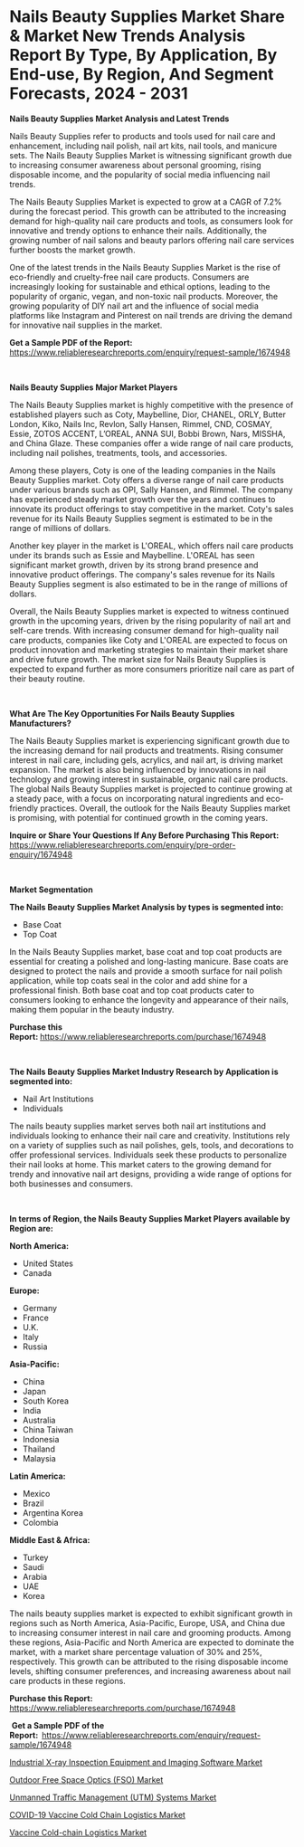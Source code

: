 <p><h1>Nails Beauty Supplies Market Share & Market New Trends Analysis Report By Type, By Application, By End-use, By Region, And Segment Forecasts, 2024 - 2031</h1></p><p><strong>Nails Beauty Supplies Market Analysis and Latest Trends</strong></p>
<p><p>Nails Beauty Supplies refer to products and tools used for nail care and enhancement, including nail polish, nail art kits, nail tools, and manicure sets. The Nails Beauty Supplies Market is witnessing significant growth due to increasing consumer awareness about personal grooming, rising disposable income, and the popularity of social media influencing nail trends.</p><p>The Nails Beauty Supplies Market is expected to grow at a CAGR of 7.2% during the forecast period. This growth can be attributed to the increasing demand for high-quality nail care products and tools, as consumers look for innovative and trendy options to enhance their nails. Additionally, the growing number of nail salons and beauty parlors offering nail care services further boosts the market growth.</p><p>One of the latest trends in the Nails Beauty Supplies Market is the rise of eco-friendly and cruelty-free nail care products. Consumers are increasingly looking for sustainable and ethical options, leading to the popularity of organic, vegan, and non-toxic nail products. Moreover, the growing popularity of DIY nail art and the influence of social media platforms like Instagram and Pinterest on nail trends are driving the demand for innovative nail supplies in the market.</p></p>
<p><strong>Get a Sample PDF of the Report:&nbsp;</strong> <a href="https://www.reliableresearchreports.com/enquiry/request-sample/1674948">https://www.reliableresearchreports.com/enquiry/request-sample/1674948</a></p>
<p>&nbsp;</p>
<p><strong>Nails Beauty Supplies Major Market Players</strong></p>
<p><p>The Nails Beauty Supplies market is highly competitive with the presence of established players such as Coty, Maybelline, Dior, CHANEL, ORLY, Butter London, Kiko, Nails Inc, Revlon, Sally Hansen, Rimmel, CND, COSMAY, Essie, ZOTOS ACCENT, L’OREAL, ANNA SUI, Bobbi Brown, Nars, MISSHA, and China Glaze. These companies offer a wide range of nail care products, including nail polishes, treatments, tools, and accessories.</p><p>Among these players, Coty is one of the leading companies in the Nails Beauty Supplies market. Coty offers a diverse range of nail care products under various brands such as OPI, Sally Hansen, and Rimmel. The company has experienced steady market growth over the years and continues to innovate its product offerings to stay competitive in the market. Coty's sales revenue for its Nails Beauty Supplies segment is estimated to be in the range of millions of dollars.</p><p>Another key player in the market is L'OREAL, which offers nail care products under its brands such as Essie and Maybelline. L'OREAL has seen significant market growth, driven by its strong brand presence and innovative product offerings. The company's sales revenue for its Nails Beauty Supplies segment is also estimated to be in the range of millions of dollars.</p><p>Overall, the Nails Beauty Supplies market is expected to witness continued growth in the upcoming years, driven by the rising popularity of nail art and self-care trends. With increasing consumer demand for high-quality nail care products, companies like Coty and L'OREAL are expected to focus on product innovation and marketing strategies to maintain their market share and drive future growth. The market size for Nails Beauty Supplies is expected to expand further as more consumers prioritize nail care as part of their beauty routine.</p></p>
<p>&nbsp;</p>
<p><strong>What Are The Key Opportunities For Nails Beauty Supplies Manufacturers?</strong></p>
<p><p>The Nails Beauty Supplies market is experiencing significant growth due to the increasing demand for nail products and treatments. Rising consumer interest in nail care, including gels, acrylics, and nail art, is driving market expansion. The market is also being influenced by innovations in nail technology and growing interest in sustainable, organic nail care products. The global Nails Beauty Supplies market is projected to continue growing at a steady pace, with a focus on incorporating natural ingredients and eco-friendly practices. Overall, the outlook for the Nails Beauty Supplies market is promising, with potential for continued growth in the coming years.</p></p>
<p><strong>Inquire or Share Your Questions If Any Before Purchasing This Report:</strong> <a href="https://www.reliableresearchreports.com/enquiry/pre-order-enquiry/1674948">https://www.reliableresearchreports.com/enquiry/pre-order-enquiry/1674948</a></p>
<p>&nbsp;</p>
<p><strong>Market Segmentation</strong></p>
<p><strong>The Nails Beauty Supplies Market Analysis by types is segmented into:</strong></p>
<p><ul><li>Base Coat</li><li>Top Coat</li></ul></p>
<p><p>In the Nails Beauty Supplies market, base coat and top coat products are essential for creating a polished and long-lasting manicure. Base coats are designed to protect the nails and provide a smooth surface for nail polish application, while top coats seal in the color and add shine for a professional finish. Both base coat and top coat products cater to consumers looking to enhance the longevity and appearance of their nails, making them popular in the beauty industry.</p></p>
<p><strong>Purchase this Report:&nbsp;</strong><a href="https://www.reliableresearchreports.com/purchase/1674948">https://www.reliableresearchreports.com/purchase/1674948</a></p>
<p>&nbsp;</p>
<p><strong>The Nails Beauty Supplies Market Industry Research by Application is segmented into:</strong></p>
<p><ul><li>Nail Art Institutions</li><li>Individuals</li></ul></p>
<p><p>The nails beauty supplies market serves both nail art institutions and individuals looking to enhance their nail care and creativity. Institutions rely on a variety of supplies such as nail polishes, gels, tools, and decorations to offer professional services. Individuals seek these products to personalize their nail looks at home. This market caters to the growing demand for trendy and innovative nail art designs, providing a wide range of options for both businesses and consumers.</p></p>
<p>&nbsp;</p>
<p><strong>In terms of Region, the Nails Beauty Supplies Market Players available by Region are:</strong></p>
<p>
    <p> <strong> North America: </strong>
        <ul>
            <li>United States</li>
            <li>Canada</li>
        </ul>
        </p> 
    <p> <strong> Europe: </strong>
        <ul>
            <li>Germany</li>
            <li>France</li>
            <li>U.K.</li>
            <li>Italy</li>
            <li>Russia</li>
        </ul>
        </p> 
    <p> <strong> Asia-Pacific: </strong>
        <ul>
            <li>China</li>
            <li>Japan</li>
            <li>South Korea</li>
            <li>India</li>
            <li>Australia</li>
            <li>China Taiwan</li>
            <li>Indonesia</li>
            <li>Thailand</li>
            <li>Malaysia</li>
        </ul>
        </p> 
    <p> <strong> Latin America: </strong>
        <ul>
            <li>Mexico</li>
            <li>Brazil</li>
            <li>Argentina Korea</li>
            <li>Colombia</li>
        </ul>
        </p> 
    <p> <strong> Middle East & Africa: </strong>
        <ul>
            <li>Turkey</li>
            <li>Saudi</li>
            <li>Arabia</li>
            <li>UAE</li>
            <li>Korea</li>
        </ul>
    </p>
    </p>
<p><p>The nails beauty supplies market is expected to exhibit significant growth in regions such as North America, Asia-Pacific, Europe, USA, and China due to increasing consumer interest in nail care and grooming products. Among these regions, Asia-Pacific and North America are expected to dominate the market, with a market share percentage valuation of 30% and 25%, respectively. This growth can be attributed to the rising disposable income levels, shifting consumer preferences, and increasing awareness about nail care products in these regions.</p></p>
<p><strong>Purchase this Report: </strong><a href="https://www.reliableresearchreports.com/purchase/1674948">https://www.reliableresearchreports.com/purchase/1674948</a></p>
<p>&nbsp;<strong>Get a Sample PDF of the Report:&nbsp;&nbsp;</strong><a href="https://www.reliableresearchreports.com/enquiry/request-sample/1674948">https://www.reliableresearchreports.com/enquiry/request-sample/1674948</a></p>
<p><strong></strong></p>
<p><p><a href="https://medium.com/@jettreichel44/industrial-x-ray-inspection-equipment-and-imaging-software-market-size-cagr-trends-2024-2030-7462f6a7d0d4">Industrial X-ray Inspection Equipment and Imaging Software Market</a></p><p><a href="https://medium.com/@jettreichel44/outdoor-free-space-optics-fso-market-analysis-and-sze-forecasted-for-period-from-2024-to-2031-ff9b661f9ce5">Outdoor Free Space Optics (FSO) Market</a></p><p><a href="https://medium.com/@jettreichel44/unmanned-traffic-management-utm-systems-market-outlook-industry-overview-and-forecast-2024-to-9c2264a13474">Unmanned Traffic Management (UTM) Systems Market</a></p><p><a href="https://medium.com/@benjaminchavez7555/covid-19-vaccine-cold-chain-logistics-market-furnishes-information-on-market-share-market-trends-0746d23289ce">COVID-19 Vaccine Cold Chain Logistics Market</a></p><p><a href="https://medium.com/@benjaminchavez7555/vaccine-cold-chain-logistics-market-insight-market-trends-growth-forecasted-from-2024-to-2031-ce6f6e67e029">Vaccine Cold-chain Logistics Market</a></p></p>